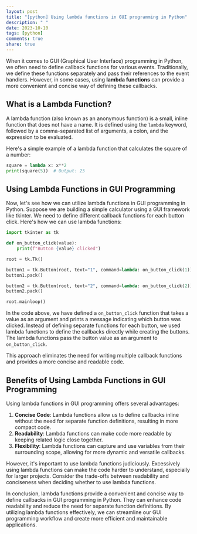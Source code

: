 ```yaml
---
layout: post
title: "[python] Using lambda functions in GUI programming in Python"
description: " "
date: 2023-10-10
tags: [python]
comments: true
share: true
---
```


When it comes to GUI (Graphical User Interface) programming in Python, we often need to define callback functions for various events. Traditionally, we define these functions separately and pass their references to the event handlers. However, in some cases, using **lambda functions** can provide a more convenient and concise way of defining these callbacks.

## What is a Lambda Function?

A lambda function (also known as an anonymous function) is a small, inline function that does not have a name. It is defined using the `lambda` keyword, followed by a comma-separated list of arguments, a colon, and the expression to be evaluated. 

Here's a simple example of a lambda function that calculates the square of a number:

```python
square = lambda x: x**2
print(square(5))  # Output: 25
```

## Using Lambda Functions in GUI Programming

Now, let's see how we can utilize lambda functions in GUI programming in Python. Suppose we are building a simple calculator using a GUI framework like tkinter. We need to define different callback functions for each button click. Here's how we can use lambda functions:

```python
import tkinter as tk

def on_button_click(value):
    print(f"Button {value} clicked")

root = tk.Tk()

button1 = tk.Button(root, text="1", command=lambda: on_button_click(1))
button1.pack()

button2 = tk.Button(root, text="2", command=lambda: on_button_click(2))
button2.pack()

root.mainloop()
```

In the code above, we have defined a `on_button_click` function that takes a value as an argument and prints a message indicating which button was clicked. Instead of defining separate functions for each button, we used lambda functions to define the callbacks directly while creating the buttons. The lambda functions pass the button value as an argument to `on_button_click`.

This approach eliminates the need for writing multiple callback functions and provides a more concise and readable code.

## Benefits of Using Lambda Functions in GUI Programming

Using lambda functions in GUI programming offers several advantages:

1. **Concise Code**: Lambda functions allow us to define callbacks inline without the need for separate function definitions, resulting in more compact code.
2. **Readability**: Lambda functions can make code more readable by keeping related logic close together.
3. **Flexibility**: Lambda functions can capture and use variables from their surrounding scope, allowing for more dynamic and versatile callbacks.

However, it's important to use lambda functions judiciously. Excessively using lambda functions can make the code harder to understand, especially for larger projects. Consider the trade-offs between readability and conciseness when deciding whether to use lambda functions.

In conclusion, lambda functions provide a convenient and concise way to define callbacks in GUI programming in Python. They can enhance code readability and reduce the need for separate function definitions. By utilizing lambda functions effectively, we can streamline our GUI programming workflow and create more efficient and maintainable applications.